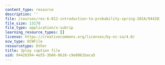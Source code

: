 ```yaml
---
content_type: resource
description: ''
file: /courses/res-6-012-introduction-to-probability-spring-2018/944283944e553b668b10c9e8061baca5_IC-pnm6PEGk.srt
file_size: 13170
file_type: application/x-subrip
learning_resource_types: []
license: https://creativecommons.org/licenses/by-nc-sa/4.0/
ocw_type: OCWFile
resourcetype: Other
title: 3play caption file
uid: 94428394-4e55-3b66-8b10-c9e8061baca5
---
```


